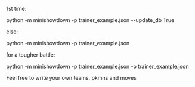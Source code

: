 1st time:

python -m minishowdown -p trainer_example.json --update_db True

else:

python -m minishowdown -p trainer_example.json

for a tougher battle:

python -m minishowdown -p trainer_example.json -o trainer_example.json


Feel free to write your own teams, pkmns and moves